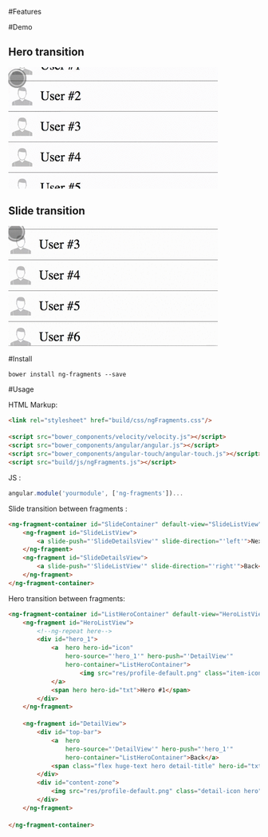 #Features


#Demo

## Hero transition

![Hero Transition](https://github.com/riana/ng-fragments/raw/master/res/ListHero.gif)

## Slide transition

![Hero Transition](https://github.com/riana/ng-fragments/raw/master/res/ListSlide.gif)


#Install

    bower install ng-fragments --save
    
#Usage

HTML Markup:

```html
<link rel="stylesheet" href="build/css/ngFragments.css"/>

<script src="bower_components/velocity/velocity.js"></script>
<script src="bower_components/angular/angular.js"></script>
<script src="bower_components/angular-touch/angular-touch.js"></script>
<script src="build/js/ngFragments.js"></script>

```

JS :

```javascript
angular.module('yourmodule', ['ng-fragments'])...
```

Slide transition between fragments :

```html
<ng-fragment-container id="SlideContainer" default-view="SlideListView">
    <ng-fragment id="SlideListView">
        <a slide-push="'SlideDetailsView'" slide-direction="'left'">Next</a>
    </ng-fragment>
    <ng-fragment id="SlideDetailsView">
        <a slide-push="'SlideListView'" slide-direction="'right'">Back</a>
    </ng-fragment>
</ng-fragment-container>
```

Hero transition between fragments:

```html
<ng-fragment-container id="ListHeroContainer" default-view="HeroListView">
    <ng-fragment id="HeroListView">
        <!--ng-repeat here-->
        <div id="hero_1">
            <a  hero hero-id="icon"
                hero-source="'hero_1'" hero-push="'DetailView'"
                hero-container="ListHeroContainer">
                    <img src="res/profile-default.png" class="item-icon hero" hero-id="icon" alt=""/>
            </a>
            <span hero hero-id="txt">Hero #1</span>
        </div>
    </ng-fragment>
    
    <ng-fragment id="DetailView">
        <div id="top-bar">
            <a  hero 
                hero-source="'DetailView'" hero-push="'hero_1'"
                hero-container="ListHeroContainer">Back</a>
            <span class="flex huge-text hero detail-title" hero-id="txt">Hero1</span>
        </div>
        <div id="content-zone">
            <img src="res/profile-default.png" class="detail-icon hero" hero-id="icon" alt=""/>
        </div>
    </ng-fragment>

</ng-fragment-container>

```

